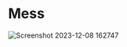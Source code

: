 # Mess

![Screenshot 2023-12-08 162747](https://github.com/MinhTuanK67J/Mess/assets/125899285/b80bea0b-dd44-47b3-8aa9-06b765f8bcd9)
